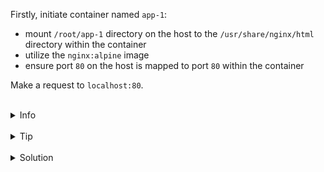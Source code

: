 

Firstly, initiate container named `app-1`: 
* mount `/root/app-1` directory on the host to the `/usr/share/nginx/html` directory within the container
* utilize the `nginx:alpine` image
* ensure port `80` on the host is mapped to port `80` within the container

Make a request to `localhost:80`.


<br>
<details><summary>Info</summary>
<br>

```plain
Use -p or --publish flag to map ports.
```

</details>

<br>
<details><summary>Tip</summary>
<br>

```plain
Use -d (detached) flag when running the container.
Documentation - https://docs.docker.com/network/#published-ports.
```

</details>


<br>
<details><summary>Solution</summary>
<br>

<br>

Initiate `app-1` container:

<br>

```plain
docker run -d -p 80:80 --name app-1 nginx:alpine
```{{exec}}

<br>

Make a request to `localhost:80`:

<br>

```plain
curl localhost:80
```{{exec}}

</details>